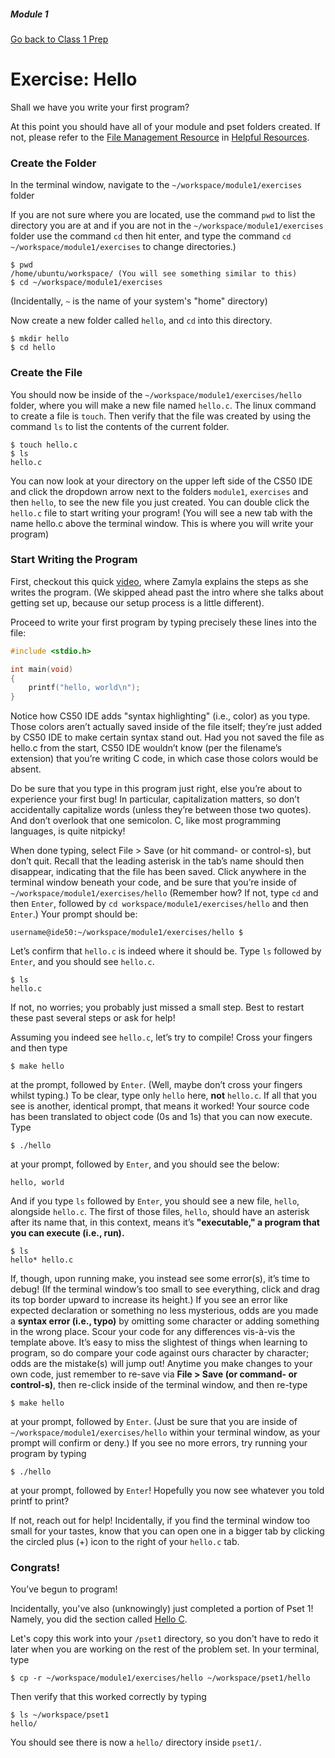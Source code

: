 ##### Module 1

[Go back to Class 1 Prep](../../class1-prep#printing-getting-user-input)

# Exercise: Hello

Shall we have you write your first program? 

At this point you should have all of your module and pset folders created.  If not, please refer to the <a href="../../../../../../../helpful-resources/CS50-IDE/file-management-resource.html" target="_blank">File Management Resource</a> in [Helpful Resources](../../../../../../../helpful-resources).

### Create the Folder

In the terminal window, navigate to the `~/workspace/module1/exercises` folder 

If you are not sure where you are located, use the command `pwd` to list the directory you are at and if you are not in the `~/workspace/module1/exercises` folder use the command `cd` then hit enter, and type the command `cd ~/workspace/module1/exercises` to change directories.) 
```nohighlight
$ pwd
/home/ubuntu/workspace/ (You will see something similar to this)
$ cd ~/workspace/module1/exercises
```

(Incidentally, `~` is the name of your system's "home" directory)

Now create a new folder called `hello`, and `cd` into this directory.
```nohighlight
$ mkdir hello
$ cd hello
```

### Create the File

You should now be inside of the  `~/workspace/module1/exercises/hello` folder, where you will make a new file named `hello.c`. The linux command to create a file is `touch`. Then verify that the file was created by using the command `ls` to list the contents of the current folder.
```nohighlight
$ touch hello.c
$ ls
hello.c
```
You can now look at your directory on the upper left side of the CS50 IDE and  click the dropdown arrow next to the folders `module1`, `exercises` and then `hello`, to see the new file you just created. You can double click the `hello.c` file to start writing your program! (You will see a new tab with the name hello.c above the terminal window. This is where you will write your program) 

### Start Writing the Program

First, checkout this quick <a href="https://youtu.be/HkQD6aw7oDc?t=101" target="_blank">video</a>, where Zamyla explains the steps as she writes the program. (We skipped ahead past the intro where she talks about getting set up, because our setup process is a little different).

Proceed to write your first program by typing precisely these lines into the file:
```c
#include <stdio.h>

int main(void)
{
    printf("hello, world\n");
}
```

Notice how CS50 IDE adds "syntax highlighting" (i.e., color) as you type. Those colors aren’t actually saved inside of the file itself; they’re just added by CS50 IDE to make certain syntax stand out. Had you not saved the file as hello.c from the start, CS50 IDE wouldn’t know (per the filename’s extension) that you’re writing C code, in which case those colors would be absent.

Do be sure that you type in this program just right, else you’re about to experience your first bug! In particular, capitalization matters, so don’t accidentally capitalize words (unless they’re between those two quotes). And don’t overlook that one semicolon. C, like most programming languages, is quite nitpicky!

When done typing, select File > Save (or hit command- or control-s), but don’t quit. Recall that the leading asterisk in the tab’s name should then disappear, indicating that the file has been saved. Click anywhere in the terminal window beneath your code, and be sure that you’re inside of `~/workspace/module1/exercises/hello` (Remember how? If not, type `cd` and then `Enter`, followed by `cd workspace/module1/exercises/hello` and then `Enter`.) Your prompt should be:
```nohighlight
username@ide50:~/workspace/module1/exercises/hello $
```

Let’s confirm that `hello.c` is indeed where it should be. Type `ls` 
followed by `Enter`, and you should see `hello.c`. 
```nohighlight
$ ls
hello.c
```
If not, no worries; you probably just missed a small step. Best to restart these past several steps or ask for help!

Assuming you indeed see `hello.c`, let’s try to compile! Cross your fingers and then type
```nohighlight
$ make hello
```
at the prompt, followed by `Enter`. (Well, maybe don’t cross your fingers whilst typing.) To be clear, type only `hello` here, **not** `hello.c`. If all that you see is another, identical prompt, that means it worked! Your source code has been translated to object code (0s and 1s) that you can now execute. Type
```nohighlight
$ ./hello
```
at your prompt, followed by `Enter`, and you should see the below:
```nohighlight
hello, world
```

And if you type `ls` followed by `Enter`, you should see a new file, `hello`, alongside `hello.c`. The first of those files, `hello`, should have an asterisk after its name that, in this context, means it’s **"executable," a program that you can execute (i.e., run).**
```nohighlight
$ ls
hello* hello.c
```


If, though, upon running make, you instead see some error(s), it’s time to debug! (If the terminal window’s too small to see everything, click and drag its top border upward to increase its height.) If you see an error like expected declaration or something no less mysterious, odds are you made a **syntax error (i.e., typo)** by omitting some character or adding something in the wrong place. Scour your code for any differences vis-à-vis the template above. It’s easy to miss the slightest of things when learning to program, so do compare your code against ours character by character; odds are the mistake(s) will jump out! Anytime you make changes to your own code, just remember to re-save via **File > Save (or command- or control-s)**, then re-click inside of the terminal window, and then re-type
```nohighlight
$ make hello
```
at your prompt, followed by `Enter`. (Just be sure that you are inside of `~/workspace/module1/exercises/hello` within your terminal window, as your prompt will confirm or deny.) If you see no more errors, try running your program by typing
```nohighlight
$ ./hello
```
at your prompt, followed by `Enter`! Hopefully you now see whatever you told printf to print?

If not, reach out for help! Incidentally, if you find the terminal window too small for your tastes, know that you can open one in a bigger tab by clicking the circled plus (+) icon to the right of your `hello.c` tab.


### Congrats!

You’ve begun to program! 

Incidentally, you've also (unknowingly) just completed a portion of Pset 1! Namely, you did the section called <a href="http://cdn.cs50.net/2015/fall/psets/1/pset1/pset1.html#hello_c" target="_blank">Hello C</a>. 

Let's copy this work into your `/pset1` directory, so you don't have to redo it later when you are working on the rest of the problem set. In your terminal, type
```nohighlight
$ cp -r ~/workspace/module1/exercises/hello ~/workspace/pset1/hello
```

Then verify that this worked correctly by typing
```nohighlight
$ ls ~/workspace/pset1
hello/
```

You should see there is now a `hello/` directory inside `pset1/`.

